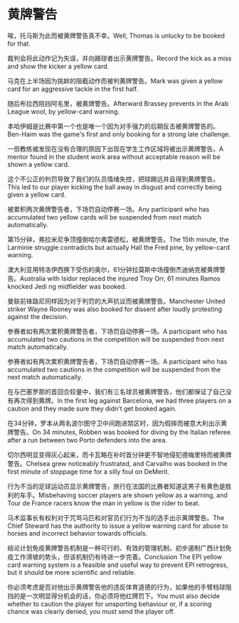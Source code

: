 # 黄牌警告

<p><span class="chinese">唉，托马斯为此而被黄牌警告真不幸。</span><span class="english">Well, Thomas is unlucky to be booked for that.</span></p>

<p><span class="chinese">裁判会将此动作记为失误，并向踢球者出示黄牌警告。</span><span class="english">Record the kick as a miss and show the kicker a yellow card.</span></p>

<p><span class="chinese">马克在上半场因为挑衅的阻截动作而被判黄牌警告。</span><span class="english">Mark was given a yellow card for an aggressive tackle in the first half.</span></p>

<p><span class="chinese">随后布拉西阻挡阿毛里，被黄牌警告。</span><span class="english">Afterward Brassey prevents in the Arab League wool, by yellow-card warning.</span></p>

<p><span class="chinese">本哈伊姆是比赛中第一个也是唯一个因为对手强力的后期反击被黄牌警告的。</span><span class="english">Ben-Haim was the game's first and only booking for a strong late challenge.</span></p>

<p><span class="chinese">一但教练被发现在没有合理的原因下出现在学生工作区域将被出示黄牌警告。</span><span class="english">A mentor found in the student work area without acceptable reason will be shown a yellow card.</span></p>

<p><span class="chinese">这个不公正的判罚导致了我们的队员情绪失控，把球踢远并且得到黄牌警告。</span><span class="english">This led to our player kicking the ball away in disgust and correctly being given a yellow card.</span></p>

<p><span class="chinese">被累积两次黄牌警告者，下场罚自动停赛一场。</span><span class="english">Any participant who has accumulated two yellow cards will be suspended from next match automatically.</span></p>

<p><span class="chinese">第15分钟，弗拉米尼争顶撞倒哈尔弗雷德松，被黄牌警告。</span><span class="english">The 15th minute, the Larminie struggle contradicts but actually Hall the Fred pine, by yellow-card warning.</span></p>

<p><span class="chinese">澳大利亚用特洛伊西换下受伤的奥尔，61分钟拉莫斯中场撞倒杰迪纳克被黄牌警告。</span><span class="english">Australia with Isidor replaced the injured Troy Orr, 61 minutes Ramos knocked Jedi ng midfielder was booked.</span></p>

<p><span class="chinese">曼联前锋路尼同样因为对于判罚的大声抗议而被黄牌警告。</span><span class="english">Manchester United striker Wayne Rooney was also booked for dissent after loudly protesting against the decision.</span></p>

<p><span class="chinese">参赛者如有两次累积黄牌警告者，下场罚自动停赛一场。</span><span class="english">A participant who has accumulated two cautions in the competition will be suspended from next match automatically.</span></p>

<p><span class="chinese">参赛者如有两次累积黄牌警告者，下场罚自动停赛一场。</span><span class="english">A participant who has accumulated two cautions in the competition will be suspended from the next match automatically.</span></p>

<p><span class="chinese">在与巴塞罗那的首回合较量中，我们有三名球员被黄牌警告，他们都保证了自己没有再次得到黄牌。</span><span class="english">In the first leg against Barcelona, we had three players on a caution and they made sure they didn't get booked again.</span></p>

<p><span class="chinese">在34分钟，罗本从两名波尔图守卫中间跑进禁区时，因为假摔而被意大利出示黄牌警告。</span><span class="english">On 34 minutes, Robben was booked for diving by the Italian referee after a run between two Porto defenders into the area.</span></p>

<p><span class="chinese">切尔西明显变得灰心起来，而卡瓦略在补时首分钟更不智地侵犯德梅里特而被黄牌警告。</span><span class="english">Chelsea grew noticeably frustrated, and Carvalho was booked in the first minute of stoppage time for a silly foul on DeMerit.</span></p>

<p><span class="chinese">行为不当的足球运动员显示黄牌警告，旅行在法国的比赛者知道这男子有黄色是胜利的车手。</span><span class="english">Misbehaving soccer players are shown yellow as a warning, and Tour de France racers know the man in yellow is the rider to beat.</span></p>

<p><span class="chinese">马术监事长有权利对于咒骂马匹和对官员们行为不当的选手出示黄牌警告。</span><span class="english">The Chief Steward has the authority to issue a yellow warning card for abuse to horses and incorrect behavior towards officials.</span></p>

<p><span class="chinese">结论计划免疫黄牌警告机制是一种可行的、有效的管理机制，初步遏制广西计划免疫工作滑坡的势头，但该机制仍有待进一步完善。</span><span class="english">Conclusion The EPI yellow card warning system is a feasible and useful way to prevent EPI retrogress, but it should be more scientific and reliable.</span></p>

<p><span class="chinese">你必须考虑是否对他出示黄牌警告他的违反体育道德的行为，如果他的手臂档球阻挡的是一次明显得分机会的话，你必须将他红牌罚下。</span><span class="english">You must also decide whether to caution the player for unsporting behaviour or, if a scoring chance was clearly denied, you must send the player off.</span></p>

